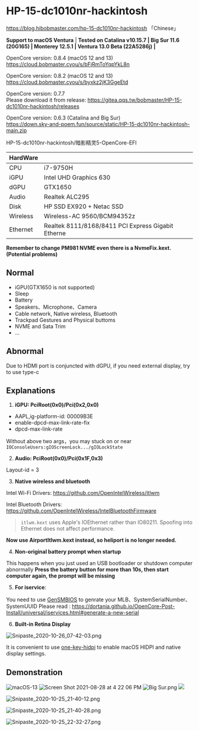 
# HP-15-dc1010nr-hackintosh

https://blog.hibobmaster.com/hp-15-dc1010nr-hackintosh 「Chinese」


**Support to macOS Ventura** | **Tested on Catalina v10.15.7 | Big Sur 11.6 (20G165) | Monterey 12.5.1 | Ventura 13.0 Beta (22A5286j) |** <br>

OpenCore version: 0.8.4 (macOS 12 and 13) <br>
https://cloud.bobmaster.cyou/s/bFjRmToYqpYkL8n

OpenCore version: 0.8.2 (macOS 12 and 13) <br>
https://cloud.bobmaster.cyou/s/byxkz2jK3GgeEtd

OpenCore version: 0.7.7  <br>
Please download it from release: https://gitea.qqs.tw/bobmaster/HP-15-dc1010nr-hackintosh/releases

OpenCore version: 0.6.3 (Catalina and Big Sur)  <br>
https://down.sky-and-poem.fun/source/static/HP-15-dc1010nr-hackintosh-main.zip

HP-15-dc1010nr-hackintosh/暗影精灵5-OpenCore-EFI

| HardWare |                                                    |
| -------- | -------------------------------------------------- |
| CPU      | i7-9750H                                           |
| iGPU     | Intel UHD Graphics 630                             |
| dGPU     | GTX1650                                            |
| Audio    | Realtek ALC295                                     |
| Disk     | HP SSD EX920 + Netac SSD                           |
| Wireless | Wireless-AC 9560/BCM94352z                                   |
| Ethernet | Realtek 8111/8168/8411 PCI Express Gigabit Etherne |

**Remember to change PM981 NVME even there is a NvmeFix.kext. (Potential problems)**

## Normal

* iGPU(GTX1650 is not supported)
* Sleep
* Battery
* Speakers、Microphone、Camera
* Cable network, Native wireless, Bluetooth
* Trackpad Gestures and Physical buttoms
* NVME and Sata Trim
* ...

## Abnormal

Due to HDMI port is conjuncted with dGPU, if you need external display, try to  use type-c

## Explanations

1. **iGPU: PciRoot(0x0)/Pci(0x2,0x0)**
* AAPL,ig-platform-id: 00009B3E
* enable-dpcd-max-link-rate-fix
* dpcd-max-link-rate 

Without above two args，you may stuck on or near `IOConsoleUsers:gIOScreenLock.../gIOLockState`

2. **Audio: PciRoot(0x0)/Pci(0x1F,0x3)**

Layout-id = 3

3. **Native wireless and bluetooth**

Intel Wi-Fi Drivers: https://github.com/OpenIntelWireless/itlwm

Intel Bluetooth Drivers: https://github.com/OpenIntelWireless/IntelBluetoothFirmware

> `itlwm.kext` uses Apple's IOEthernet rather than IO80211.
> Spoofing into Ethernet does not affect performance.

**Now use AirportItlwm.kext instead, so heliport is no longer needed.**

4. **Non-original battery prompt when startup**

This happens when you just used an USB bootloader or shutdown computer abnormally
**Press the battery button for more than 10s, then start computer again, the prompt will be missing**

5. **For iservice**: 

You need to use [GenSMBIOS](https://github.com/corpnewt/GenSMBIOS) to genrate your MLB、SystemSerialNumber、SystemUUID
Please read :
https://dortania.github.io/OpenCore-Post-Install/universal/iservices.html#generate-a-new-serial

6. **Built-in Retina Display**

![Snipaste_2020-10-26_07-42-03.png](https://i.loli.net/2020/10/26/OnlQAGmu9JsNTxg.png)

It is convenient to use [one-key-hidpi](https://github.com/xzhih/one-key-hidpi) to enable macOS HIDPI and native display settings.

## Demonstration
![macOS-13](https://blog.hibobmaster.com/wp-content/uploads/2022/07/macOS-13.webp)
![Screen Shot 2021-08-28 at 4 22 06 PM](https://user-images.githubusercontent.com/32976627/131211672-9231ec46-0755-4f9c-93c0-2ccd0542f201.png)
![Big Sur.png](https://i.loli.net/2020/11/26/gPmIFCxsE1tSjv2.png)
![](https://i.loli.net/2020/10/25/cl5RHLF3smzrMWh.png)

![Snipaste_2020-10-25_21-40-12.png](https://i.loli.net/2020/10/25/d6JQipSgfoH7Fal.png)

![Snipaste_2020-10-25_21-40-28.png](https://i.loli.net/2020/10/25/bHk3ULG4PAjx7Qq.png)

![Snipaste_2020-10-25_22-32-27.png](https://i.loli.net/2020/10/25/VKvZSdE3lani65O.png)
